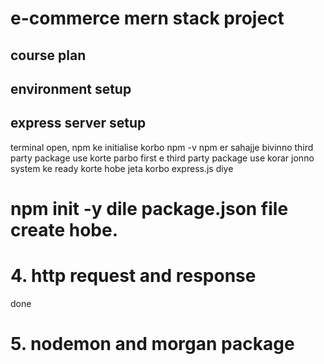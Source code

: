 # e-commerce mern stack project
## course plan
## environment setup
## express server setup
terminal open, npm ke initialise korbo
npm -v
npm er sahajje bivinno third party package use korte parbo
first e third party package use korar jonno system ke ready korte hobe
jeta korbo express.js diye

# npm init -y dile package.json file create hobe.
# 4. http request and response
done
# 5. nodemon and morgan package
